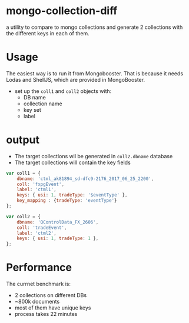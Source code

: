 # mongo-collection-diff

a utility to compare to mongo collections and generate 2 collections with the different keys in each of them. 

# Usage
The easiest way is to run it from Mongobooster. That is because it needs Lodas and ShellJS, which are provided in MongoBooster.

- set up the `coll1` and `coll2` objects with:
    - DB name
    - collection name 
    - key set
    - label

# output
- The target collections wil be generated in `coll2.dbname` database
- The target collections will contain the key fields

```javascript
var coll1 = {
    dbname: 'ctml_ak81894_sd-dfc9-2176_2017_06_25_2200',
    coll: 'fxpgEvent',
    label: 'ctml1',
    keys: { usi: 1, tradeType: '$eventType' },
    key_mapping : {tradeType: 'eventType'}
};

var coll2 = {
    dbname: 'QControlData_FX_2606',
    coll: 'tradeEvent',
    label: 'ctml2',
    keys: { usi: 1, tradeType: 1 },
};
```

# Performance
The currnet benchmark is:
* 2 collections on different DBs
* ~800k documents
* most of them have unique keys
* process takes 22 minutes
